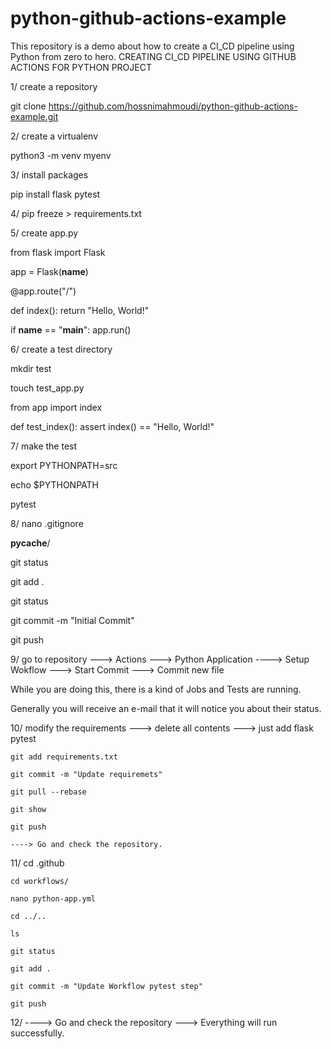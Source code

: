 # python-github-actions-example
This repository is a demo about how to create a CI_CD pipeline using Python from zero to hero.
CREATING CI_CD PIPELINE USING GITHUB ACTIONS FOR PYTHON PROJECT

1/ create a repository 

   git clone https://github.com/hossnimahmoudi/python-github-actions-example.git

2/ create a virtualenv 

   python3 -m venv myenv

3/ install packages

   pip install flask pytest

4/ pip freeze > requirements.txt

5/ create app.py

from flask import Flask

app = Flask(__name__)

@app.route("/")

def index():
    return "Hello, World!"


if __name__ == "__main__":
    app.run()

6/ create a test directory

   mkdir test

   touch test_app.py

   
from app import index

def test_index():
    assert index() == "Hello, World!"

7/ make the test

   export PYTHONPATH=src

   echo $PYTHONPATH

   pytest

8/ nano .gitignore

   __pycache__/

   git status

   git add .

   git status

   git commit -m "Initial Commit"

   git push 

   
9/ go to repository ---> Actions ---> Python Application  ----> Setup Wokflow ---> Start Commit ---> Commit new file

   While you are doing this, there is a kind of Jobs and Tests are running.

   Generally you will receive an e-mail that it will notice you about their status.

10/ modify the requirements ---> delete all contents ---> just add flask pytest

    git add requirements.txt

    git commit -m "Update requiremets"

    git pull --rebase

    git show

    git push

    ----> Go and check the repository.

11/ cd .github 

    cd workflows/

    nano python-app.yml 

    cd ../..

    ls

    git status 

    git add .

    git commit -m "Update Workflow pytest step"

    git push 

12/ ----> Go and check the repository ---> Everything will run successfully.
